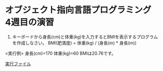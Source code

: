 # オブジェクト指向言語プログラミング　4週目の演習
1. キーボードから身長(cm)と体重(kg)を入力するとBMIを表示するプログラムを作成しなさい。
BMI(肥満度) = 体重(kg) / (身長(m) * 身長(m))

<実行例>
身長(cm)=170
体重(kg)=60
BMIは20.76です。

[実行ファイル](../4/Ex0401.java)


